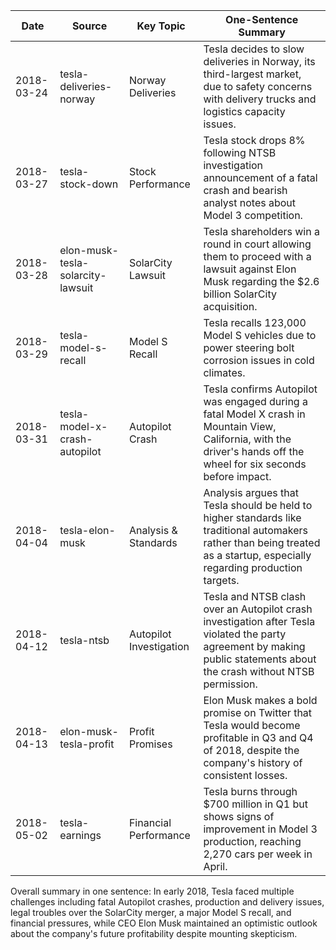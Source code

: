 
| Date | Source | Key Topic | One-Sentence Summary |
|------|---------|------------|---------------------|
| 2018-03-24 | tesla-deliveries-norway | Norway Deliveries | Tesla decides to slow deliveries in Norway, its third-largest market, due to safety concerns with delivery trucks and logistics capacity issues. |
| 2018-03-27 | tesla-stock-down | Stock Performance | Tesla stock drops 8% following NTSB investigation announcement of a fatal crash and bearish analyst notes about Model 3 competition. |
| 2018-03-28 | elon-musk-tesla-solarcity-lawsuit | SolarCity Lawsuit | Tesla shareholders win a round in court allowing them to proceed with a lawsuit against Elon Musk regarding the $2.6 billion SolarCity acquisition. |
| 2018-03-29 | tesla-model-s-recall | Model S Recall | Tesla recalls 123,000 Model S vehicles due to power steering bolt corrosion issues in cold climates. |
| 2018-03-31 | tesla-model-x-crash-autopilot | Autopilot Crash | Tesla confirms Autopilot was engaged during a fatal Model X crash in Mountain View, California, with the driver's hands off the wheel for six seconds before impact. |
| 2018-04-04 | tesla-elon-musk | Analysis & Standards | Analysis argues that Tesla should be held to higher standards like traditional automakers rather than being treated as a startup, especially regarding production targets. |
| 2018-04-12 | tesla-ntsb | Autopilot Investigation | Tesla and NTSB clash over an Autopilot crash investigation after Tesla violated the party agreement by making public statements about the crash without NTSB permission. |
| 2018-04-13 | elon-musk-tesla-profit | Profit Promises | Elon Musk makes a bold promise on Twitter that Tesla would become profitable in Q3 and Q4 of 2018, despite the company's history of consistent losses. |
| 2018-05-02 | tesla-earnings | Financial Performance | Tesla burns through $700 million in Q1 but shows signs of improvement in Model 3 production, reaching 2,270 cars per week in April. |

Overall summary in one sentence:
In early 2018, Tesla faced multiple challenges including fatal Autopilot crashes, production and delivery issues, legal troubles over the SolarCity merger, a major Model S recall, and financial pressures, while CEO Elon Musk maintained an optimistic outlook about the company's future profitability despite mounting skepticism.



